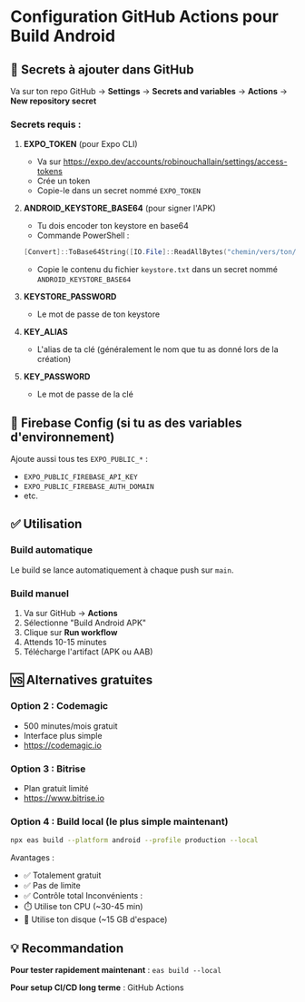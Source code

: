 # Configuration GitHub Actions pour Build Android

## 🔐 Secrets à ajouter dans GitHub

Va sur ton repo GitHub → **Settings** → **Secrets and variables** → **Actions** → **New repository secret**

### Secrets requis :

1. **EXPO_TOKEN** (pour Expo CLI)
   - Va sur https://expo.dev/accounts/robinouchallain/settings/access-tokens
   - Crée un token
   - Copie-le dans un secret nommé `EXPO_TOKEN`

2. **ANDROID_KEYSTORE_BASE64** (pour signer l'APK)
   - Tu dois encoder ton keystore en base64
   - Commande PowerShell :
   ```powershell
   [Convert]::ToBase64String([IO.File]::ReadAllBytes("chemin/vers/ton/keystore.jks")) | Out-File keystore.txt
   ```
   - Copie le contenu du fichier `keystore.txt` dans un secret nommé `ANDROID_KEYSTORE_BASE64`

3. **KEYSTORE_PASSWORD**
   - Le mot de passe de ton keystore

4. **KEY_ALIAS**
   - L'alias de ta clé (généralement le nom que tu as donné lors de la création)

5. **KEY_PASSWORD**
   - Le mot de passe de la clé

## 🎯 Firebase Config (si tu as des variables d'environnement)

Ajoute aussi tous tes `EXPO_PUBLIC_*` :
- `EXPO_PUBLIC_FIREBASE_API_KEY`
- `EXPO_PUBLIC_FIREBASE_AUTH_DOMAIN`
- etc.

## ✅ Utilisation

### Build automatique
Le build se lance automatiquement à chaque push sur `main`.

### Build manuel
1. Va sur GitHub → **Actions**
2. Sélectionne "Build Android APK"
3. Clique sur **Run workflow**
4. Attends 10-15 minutes
5. Télécharge l'artifact (APK ou AAB)

## 🆚 Alternatives gratuites

### Option 2 : Codemagic
- 500 minutes/mois gratuit
- Interface plus simple
- https://codemagic.io

### Option 3 : Bitrise
- Plan gratuit limité
- https://www.bitrise.io

### Option 4 : Build local (le plus simple maintenant)
```bash
npx eas build --platform android --profile production --local
```
Avantages :
- ✅ Totalement gratuit
- ✅ Pas de limite
- ✅ Contrôle total
Inconvénients :
- ⏱️ Utilise ton CPU (~30-45 min)
- 💾 Utilise ton disque (~15 GB d'espace)

## 💡 Recommandation

**Pour tester rapidement maintenant** : `eas build --local`

**Pour setup CI/CD long terme** : GitHub Actions

